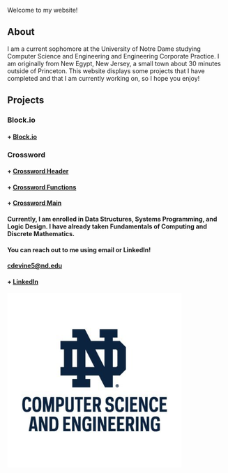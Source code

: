 
Welcome to my website!


## About

I am a current sophomore at the University of Notre Dame studying Computer Science and Engineering and Engineering Corporate Practice. I am originally from New Egypt, New Jersey, a small town about 30 minutes outside of Princeton. This website displays some projects that I have completed and that I am currently working on, so I hope you enjoy!

## Projects

### Block.io
#### + [Block.io](project.c)

### Crossword
#### + [Crossword Header](crossfunc.h)
#### + [Crossword Functions](crossfunc.c)
#### + [Crossword Main](crossword.c)



#### Currently, I am enrolled in Data Structures, Systems Programming, and Logic Design. I have already taken Fundamentals of Computing and Discrete Mathematics.
#### You can reach out to me using email or LinkedIn!
#### cdevine5@nd.edu
#### + [LinkedIn](https://www.linkedin.com/in/charles-devine3/)

![Notre Dame CSE](44iQpsKe_400x400.jpg)
